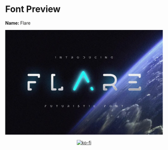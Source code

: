 # Font Preview
<b>Name: </b> Flare

<img src="images/flare.jpg">


<div align="center">
 
[![ko-fi](https://ko-fi.com/img/githubbutton_sm.svg)](https://ko-fi.com/X8X8GMFMR)
<div>

